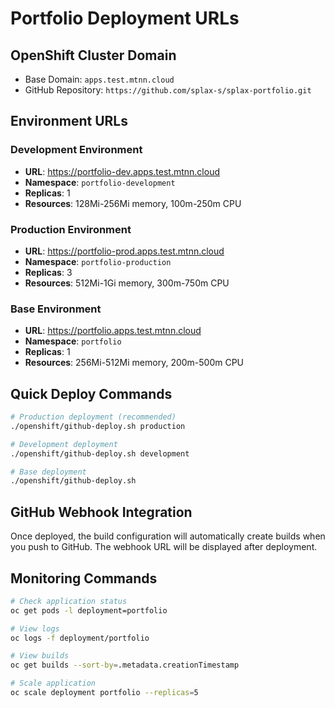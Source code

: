 # Portfolio Deployment URLs

## OpenShift Cluster Domain
- Base Domain: `apps.test.mtnn.cloud`
- GitHub Repository: `https://github.com/splax-s/splax-portfolio.git`

## Environment URLs

### Development Environment
- **URL**: https://portfolio-dev.apps.test.mtnn.cloud
- **Namespace**: `portfolio-development`  
- **Replicas**: 1
- **Resources**: 128Mi-256Mi memory, 100m-250m CPU

### Production Environment  
- **URL**: https://portfolio-prod.apps.test.mtnn.cloud
- **Namespace**: `portfolio-production`
- **Replicas**: 3
- **Resources**: 512Mi-1Gi memory, 300m-750m CPU

### Base Environment
- **URL**: https://portfolio.apps.test.mtnn.cloud
- **Namespace**: `portfolio`
- **Replicas**: 1
- **Resources**: 256Mi-512Mi memory, 200m-500m CPU

## Quick Deploy Commands

```bash
# Production deployment (recommended)
./openshift/github-deploy.sh production

# Development deployment
./openshift/github-deploy.sh development

# Base deployment  
./openshift/github-deploy.sh
```

## GitHub Webhook Integration

Once deployed, the build configuration will automatically create builds when you push to GitHub. The webhook URL will be displayed after deployment.

## Monitoring Commands

```bash
# Check application status
oc get pods -l deployment=portfolio

# View logs
oc logs -f deployment/portfolio

# View builds
oc get builds --sort-by=.metadata.creationTimestamp

# Scale application
oc scale deployment portfolio --replicas=5
```
